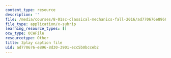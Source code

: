 ```yaml
---
content_type: resource
description: ''
file: /media/courses/8-01sc-classical-mechanics-fall-2016/ad770676e8968d303901ecc5b0bcceb2_l062G7RC8-o.srt
file_type: application/x-subrip
learning_resource_types: []
ocw_type: OCWFile
resourcetype: Other
title: 3play caption file
uid: ad770676-e896-8d30-3901-ecc5b0bcceb2
---
```

